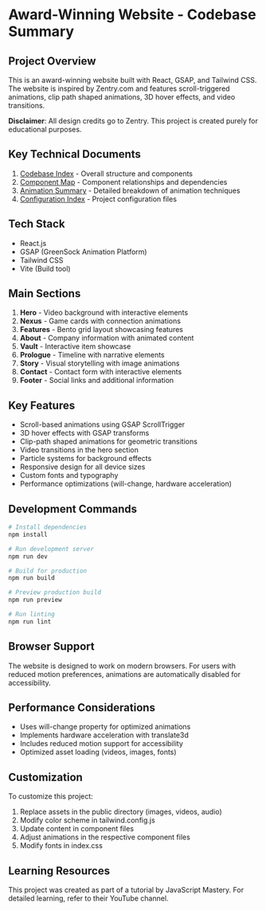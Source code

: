 # Award-Winning Website - Codebase Summary

## Project Overview
This is an award-winning website built with React, GSAP, and Tailwind CSS. The website is inspired by Zentry.com and features scroll-triggered animations, clip path shaped animations, 3D hover effects, and video transitions.

**Disclaimer**: All design credits go to Zentry. This project is created purely for educational purposes.

## Key Technical Documents

1. [Codebase Index](./CODEBASE_INDEX.md) - Overall structure and components
2. [Component Map](./COMPONENT_MAP.md) - Component relationships and dependencies
3. [Animation Summary](./ANIMATION_SUMMARY.md) - Detailed breakdown of animation techniques
4. [Configuration Index](./CONFIG_INDEX.md) - Project configuration files

## Tech Stack
- React.js
- GSAP (GreenSock Animation Platform)
- Tailwind CSS
- Vite (Build tool)

## Main Sections
1. **Hero** - Video background with interactive elements
2. **Nexus** - Game cards with connection animations
3. **Features** - Bento grid layout showcasing features
4. **About** - Company information with animated content
5. **Vault** - Interactive item showcase
6. **Prologue** - Timeline with narrative elements
7. **Story** - Visual storytelling with image animations
8. **Contact** - Contact form with interactive elements
9. **Footer** - Social links and additional information

## Key Features
- Scroll-based animations using GSAP ScrollTrigger
- 3D hover effects with GSAP transforms
- Clip-path shaped animations for geometric transitions
- Video transitions in the hero section
- Particle systems for background effects
- Responsive design for all device sizes
- Custom fonts and typography
- Performance optimizations (will-change, hardware acceleration)

## Development Commands
```bash
# Install dependencies
npm install

# Run development server
npm run dev

# Build for production
npm run build

# Preview production build
npm run preview

# Run linting
npm run lint
```

## Browser Support
The website is designed to work on modern browsers. For users with reduced motion preferences, animations are automatically disabled for accessibility.

## Performance Considerations
- Uses will-change property for optimized animations
- Implements hardware acceleration with translate3d
- Includes reduced motion support for accessibility
- Optimized asset loading (videos, images, fonts)

## Customization
To customize this project:
1. Replace assets in the public directory (images, videos, audio)
2. Modify color scheme in tailwind.config.js
3. Update content in component files
4. Adjust animations in the respective component files
5. Modify fonts in index.css

## Learning Resources
This project was created as part of a tutorial by JavaScript Mastery. For detailed learning, refer to their YouTube channel.